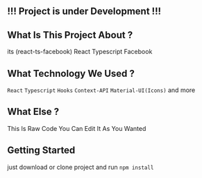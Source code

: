 
## !!! Project is under Development !!!


## What Is This Project About ?
its (react-ts-facebook) React Typescript Facebook 

## What Technology We Used ?
`React` `Typescript` `Hooks` `Context-API` `Material-UI(Icons)` 
 and more

## What Else ?
This Is Raw Code You Can Edit It As You Wanted

## Getting Started
just download or clone project and run `npm install`
